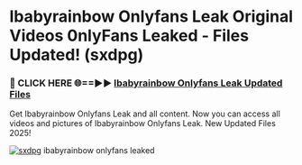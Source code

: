 # Ibabyrainbow Onlyfans Leak Original Videos 0nlyFans Leaked - Files Updated! (sxdpg)

<h3>🔴 CLICK HERE 🌐==►► <a href="https://tinyurl.com/2wckxsce" rel="nofollow">Ibabyrainbow Onlyfans Leak Updated Files</a></h3>

Get Ibabyrainbow Onlyfans Leak and all content. Now you can access all videos and pictures of Ibabyrainbow Onlyfans Leak. New Updated Files 2025!

[![sxdpg](https://i.imgur.com/AFduVYN.gif)](https://tinyurl.com/2wckxsce)
ibabyrainbow onlyfans leaked